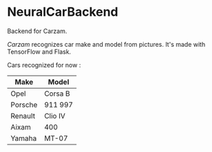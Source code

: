 # NeuralCarBackend

Backend for Carzam.

_Carzam_ recognizes car make and model from pictures. It's made with TensorFlow and Flask.

Cars recognized for now :

Make | Model
-----|------
Opel | Corsa B
Porsche | 911 997
Renault | Clio IV
Aixam | 400
Yamaha | MT-07
